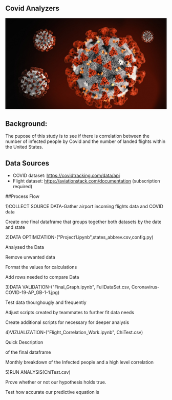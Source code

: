 ## Covid Analyzers

![Coronavirus-COVID-19-AP_GB-1-1](Images/Coronavirus-COVID-19-AP_GB-1-1.jpg)

## Background:
The pupose of this study is to see if there is correlation between the number of infected people by Covid and the number of landed flights within the United States. 

## Data Sources

* COVID dataset: https://covidtracking.com/data/api
* Flight dataset: https://aviationstack.com/documentation (subscription required)

##Process Flow

1)COLLECT SOURCE DATA-Gather airport incoming flights data and COVID data 

Create one final dataframe that groups together both datasets by the date and state

2)DATA OPTIMIZATION-("Project1.ipynb",states_abbrev.csv,config.py)

Analysed the Data

Remove unwanted data

Format the values for calculations

Add rows needed to compare Data

3)DATA VALIDATION-("Final_Graph.ipynb", FullDataSet.csv, Coronavirus-COVID-19-AP_GB-1-1.jpg)

Test data thourghougly and frequently

Adjust scripts created by teammates to further fit data needs

Create additional scripts for necessary for deeper analysis

4)VIZUALIZATION-("Flight_Correlation_Work.ipynb", ChiTest.csv)

Quick Description

of the final dataframe

Monthly breakdown of the Infected people and a high level correlation  

5)RUN ANALYSIS(ChiTest.csv)

Prove whether or not our hypothesis holds true. 

Test how accurate our predictive equation is





